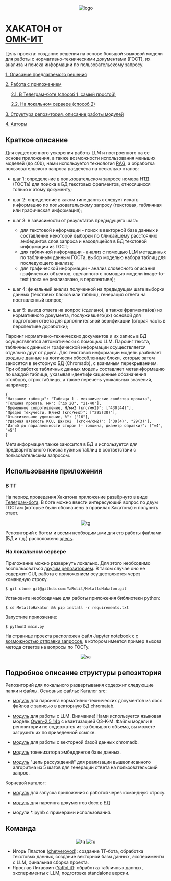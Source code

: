 <p align="center">
<img src = './docs/logo.png' alt = 'logo' align='center'/>
</p>

# ХАКАТОН от<br>[ОМК-ИТ](https://habr.com/ru/companies/omk-it/articles/850434/?telegram_habr)
Цель проекта: создание решения на основе большой языковой модели для работы с нормативно-техническими документами (ГОСТ), их анализа и поиска информации по пользовательскому запросу.

[1. Описание предлагаемого решения](#краткое-описание)

[2. Работа с приложением](#использование-приложения)

&emsp; [2.1. В Телеграм-боте (способ 1, самый простой)](#в-ТГ)

&emsp; [2.2. На локальном сервере (способ 2)](#на-локальном-сервере)

[3. Структура репозитория, описание работы модулей](#подробное-описание-структуры-репозитория)

[4. Авторы](README.md#команда)

## Краткое описание

Для существенного ускорения работы LLM и построенного на ее основе приложения, а также возможности использования меньших моделей (до 40b), нами используется технология [RAG](https://cloud.google.com/use-cases/retrieval-augmented-generation?hl=ru), а обработка пользовательского запроса разделена на несколько этапов:

- шаг 1: определение в пользовательском запросе номера НТД (ГОСТа) для поиска в БД текстовых фрагментов, относящихся только к этому документу;

- шаг 2: определение в каком типе данных следует искать информацию по пользовательскому запросу (текстовая, табличная или графическая информация);

- шаг 3: в зависимости от результатов предыдущего шага:
    * для текстовой информации - поиск в векторной базе данных и составление некоторой выборки по ближайшему расстоянию эмбедингов слов запроса и находящейся в БД текстовой информации из ГОСТ;
    * для табличной информации - анализ с помощью LLM метаданных по табличным данным ГОСТа, выбор моделью набора таблиц для последующего анализа;
    * для графической информации - анализ словесного описания графических объектов, сделанного с помощью модели image-to-text (пока не реализовано, в перспективе);

- шаг 4: финальный анализ полученной на предыдущем шаге выборки данных (текстовых блоков или таблиц), генерация ответа на поставленный вопрос;

- шаг 5: вывод ответа на вопрос (сделано), а также фрагмента(ов) из нормативного документа, послужившего(их) основой для подготовки ответа для дополнительной верификации (вторая часть в перспективе доработки);

Парсинг нормативно-технических документов и их запись в БД осуществляется автоматически с помощью LLM. Парсинг текста, табличных данных и графической информации осуществляется отдельно друг от друга. Для текстовой информации модель разбивает входные данные на логически обособленные блоки, которые затем заносятся в векторную БД (Chromadb), с взаимным перекрыванием. При обработке табличных данных модель составляет метаинформацию по каждой таблице, указывая идентификационные обозначения столбцов, строк таблицы, а также перечень уникальных значений, например:
```
{
"Название таблицы": "Таблица 1 - механические свойства проката",
"Толщина проката, мм": ["до 20", "21-40"],
"Временное сопротивление, Н/мм2 (кгс/мм2)": ["430(44)"],
"Предел текучести, Н/мм2 (кгс/мм2)": ["295(30)"],
"Относительное удлинение, %": ["16"],
"Ударная вязкость KCU, Дж/см2  (кгс·м/см2)": ["39(4)", "29(3)"],
"Изгиб до параллельности сторон (- толщина, диаметр оправки)": ["=4", "=5"]
}
```
Метаинформация также заносится в БД и используется для предварительного поиска нужных таблиц в соответствии с пользовательским запросом.

## Использование приложения

### В ТГ

На период проведения Хакатона приложение развёрнуто в виде [Телеграм-бота](https://t.me/RadostTrudaMetalloInfoBot). В боте можно ввести интересующий вопрос по двум ГОСТам (которые были обозначены в правилах Хакатона) и получить ответ.

<p align="center">
<img src = './docs/tg_example.png' alt = 'tg' align='center'/>
</p>

Репозиторий с ботом и всеми необходимыми для его работы файлами (БД и т.д.) расположено [здесь](https://github.com/chetverovod/MetalloInfoBot).


### На локальном сервере

Приложение можно развернуть локально. Для этого необходимо воспользоваться [другим репозиторием](https://github.com/YaRoLit/MetalloHakaton.git). В таком случае оно не содержит GUI, работа с приложением осуществляется через командную строку. 
```
$ git clone git@github.com:YaRoLit/MetalloHakaton.git
```
Установите необходимые для работы приложения библиотеки python:
```
$ cd MetalloHakaton && pip install -r requirements.txt 
```
Запустите приложение:
```
$ python3 main.py
```
На странице проекта расположен файл Jupyter notebook с [с возможностью отправки запросов](main_test.ipynb), в котором имеется пример вызова метода ответов на вопросы по ГОСТу.

<p align="center">
<img src = './docs/standalone_example.png' alt = 'sa' align='center'/>
</p>

## Подробное описание структуры репозитория

Репозиторий для локального развертывания содержит следующие папки и файлы. Основные файлы:
Каталог src:
- [модуль](src/docx_parse.py) для парсинга нормативно-технических документов из docx файлов с записью в векторную БД chromatab.

- [модуль](src/llama_model_api.py) для работы с LLM. Внимание! Нами используется языковая модель [Qwen-2.5 14b](https://huggingface.co/bartowski/Rombos-llm-V2.6-Qwen-14b-GGUF) с квантизацией Q3-K-M. Файлы модели в репозитории не содержатся из-за большого объема, вы можете загрузить их по приведенной ссылке.

- [модуль](src/vbd_api.py) для работы с векторной базой данных chromadb.

- [модуль](src/embd_func.py) токенизатора эмбеддингов базы данных.

- [модуль](src/chain_of_thoughts.py) "цепь рассуждений" для реализации вышеописанного алгоритма из 5 шагов для генерации ответа на пользовательский запрос.

Корневой каталог:
- [модуль](main.py) для запуска приложения с работой через командную строку.

- [модуль](docx-parser.py) для парсинга документов docx в БД

- модули *.ipynb с примерами использования.

## Команда
<p align="center">
<img src = './docs/Igor.jpg' alt = 'tg' align='center'/>
<img src = './docs/Yaro.jpg' alt = 'tg' align='center'/>
</p>

* Игорь Пластов ([chetverovod](https://github.com/chetverovod)): создание ТГ-бота, обработка текстовых данных, создание векторной базы данных, эксперименты с LLM, финальная сборка проекта. 
* Ярослав Литаврин ([YaRoLit](https://github.com/yarolit)): обработка табличных данных, эксперименты с LLM, подготовка standalone версии.

